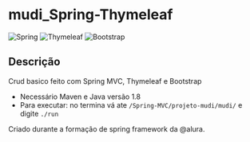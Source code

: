 # mudi_Spring-Thymeleaf

![Spring](https://img.shields.io/badge/spring-%236DB33F.svg?style=for-the-badge&logo=spring&logoColor=white)
![Thymeleaf](https://img.shields.io/badge/Thymeleaf-%23005C0F.svg?style=for-the-badge&logo=Thymeleaf&logoColor=white)
![Bootstrap](https://img.shields.io/badge/bootstrap-%23563D7C.svg?style=for-the-badge&logo=bootstrap&logoColor=white)

## Descrição 

Crud basico feito com Spring MVC, Thymeleaf e Bootstrap 

- Necessário Maven e Java versão 1.8
- Para executar: no termina vá ate ```/Spring-MVC/projeto-mudi/mudi/``` e digite ```./run```  

Criado durante a formação de spring framework da @alura.

